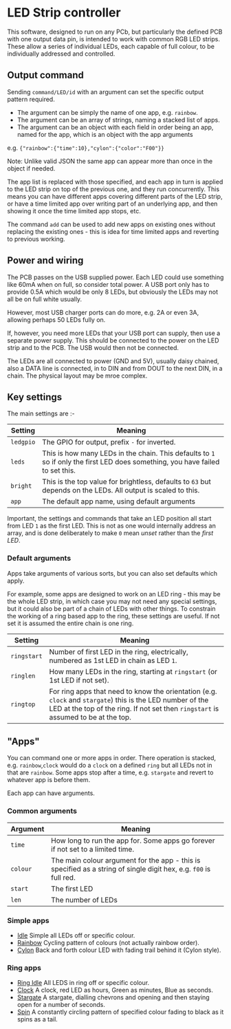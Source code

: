 # LED Strip controller

This software, designed to run on any PCb, but particularly the defined PCB with one output data pin, is intended to work with common RGB LED strips. These allow a series of individual LEDs, each capable of full colour, to be individually addressed and controlled.

## Output command

Sending `command/LED/id` with an argument can set the specific output pattern required.

- The argument can be simply the name of one app, e.g. `rainbow`.
- The argument can be an array of strings, naming a stacked list of apps. 
- The argument can be an object with each field in order being an app, named for the app, which is an object with the app arguments

e.g. `{"rainbow":{"time":10},"cylon":{"color":"F00"}}`

Note: Unlike valid JSON the same app can appear more than once in the object if needed.

The app list is replaced with those specified, and each app in turn is applied to the LED strip on top of the previous one, and they run concurrently. This means you can have different apps covering different parts of the LED strip, or have a time limited app over writing part of an underlying app, and then showing it once the time limited app stops, etc.

The command `add` can be used to add new apps on existing ones without replacing the existing ones - this is idea for time limited apps and reverting to previous working.

## Power and wiring

The PCB passes on the USB supplied power. Each LED could use something like 60mA when on full, so consider total power. A USB port only has to provide 0.5A which would be only 8 LEDs, but obviously the LEDs may not all be on full white usually.

However, most USB charger ports can do more, e.g. 2A or even 3A, allowing perhaps 50 LEDs fully on.

If, however, you need more LEDs that your USB port can supply, then use a separate power supply. This should be connected to the power on the LED strip and to the PCB. The USB would then not be connected.

The LEDs are all connected to power (GND and 5V), usually daisy chained, also a DATA line is connected, in to DIN and from DOUT to the next DIN, in a chain. The physical layout may be mroe complex.

## Key settings

The main settings are :-

|Setting|Meaning|
|-------|-------|
|`ledgpio`|The GPIO for output, prefix `-` for inverted.|
|`leds`|This is how many LEDs in the chain. This defaults to `1` so if only the first LED does something, you have failed to set this.|
|`bright`|This is the top value for brightless, defaults to `63` but depends on the LEDs. All output is scaled to this.|
|`app`|The default app name, using default arguments|

Important, the settings and commands that take an LED position all start from LED `1` as the first LED. This is not as one would internally address an array, and is done deliberately to make `0` mean *unset* rather than the *first LED*.

### Default arguments

Apps take arguments of various sorts, but you can also set defaults which apply.

For example, some apps are designed to work on an LED ring - this may be the whole LED strip, in which case you may not need any special settings, but it could also be part of a chain of LEDs with other things. To constrain the working of a ring based app to the ring, these settings are useful. If not set it is assumed the entire chain is one ring.

|Setting|Meaning|
|-------|-------|
|`ringstart`|Number of first LED in the ring, electrically, numbered as 1st LED in chain as LED `1`.|
|`ringlen`|How many LEDs in the ring, starting at `ringstart` (or 1st LED if not set).|
|`ringtop`|For ring apps that need to know the orientation (e.g. `clock` and `stargate`) this is the LED number of the LED at the top of the ring. If not set then `ringstart` is assumed to be at the top.|

## "Apps"

You can command one or more apps in order. There operation is stacked, e.g. `rainbow`,`clock` would do a `clock` on a defined `ring` but all LEDs not in that are `rainbow`. Some apps stop after a time, e.g. `stargate` and revert to whatever app is before them.

Each app can have arguments.

### Common arguments

|Argument|Meaning|
|--------|-------|
|`time`|How long to run the app for. Some apps go forever if not set to a limited time.|
|`colour`|The main colour argument for the app - this is specified as a string of single digit hex, e.g. `f00` is full red.|
|`start`|The first LED|
|`len`|The number of LEDs|

### Simple apps

- [Idle](idle.md) Simple all LEDs off or specific colour.
- [Rainbow](rainbow.md) Cycling pattern of colours (not actually rainbow order).
- [Cylon](cylon.md) Back and forth colour LED with fading trail behind it (Cylon style).

### Ring apps

- [Ring Idle](ringidle.md) All LEDS in ring off or specific colour.
- [Clock](clock.md) A clock, red LED as hours, Green as minutes, Blue as seconds.
- [Stargate](stargate.md) A stargate, dialling chevrons and opening and then staying open for a number of seconds.
- [Spin](spin.md) A constantly circling pattern of specified colour fading to black as it spins as a tail.

